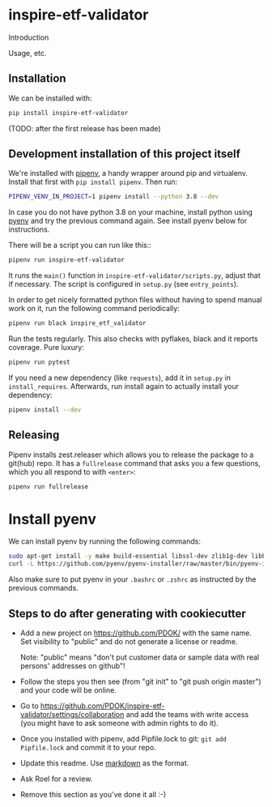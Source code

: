 # inspire-etf-validator
Introduction

Usage, etc.


## Installation

We can be installed with:

```bash
pip install inspire-etf-validator
```


(TODO: after the first release has been made)


## Development installation of this project itself

We're installed with [pipenv](https://docs.pipenv.org/), a handy wrapper
around pip and virtualenv. Install that first with `pip install pipenv`. Then run:

```bash
PIPENV_VENV_IN_PROJECT=1 pipenv install --python 3.8 --dev
```

In case you do not have python 3.8 on your machine, install python using 
[pyenv](https://github.com/pyenv/pyenv) and try the previous command again.
See install pyenv below for instructions. 

There will be a script you can run like this::

```bash
pipenv run inspire-etf-validator
```

It runs the `main()` function in `inspire-etf-validator/scripts.py`,
adjust that if necessary. The script is configured in `setup.py` (see
`entry_points`).

In order to get nicely formatted python files without having to spend manual
work on it, run the following command periodically:

```bash
pipenv run black inspire_etf_validator
```

Run the tests regularly. This also checks with pyflakes, black and it reports
coverage. Pure luxury:

```bash
pipenv run pytest
```

If you need a new dependency (like `requests`), add it in `setup.py` in
`install_requires`. Afterwards, run install again to actually install your
dependency:

```bash
pipenv install --dev
```

## Releasing 
Pipenv installs zest.releaser which allows you to release the package to a git(hub) repo. It has a 
`fullrelease` command that asks you a few questions, which you all respond to with `<enter>`:

```bash
pipenv run fullrelease
```
# Install pyenv
We can install pyenv by running the following commands: 

```bash
sudo apt-get install -y make build-essential libssl-dev zlib1g-dev libbz2-dev libreadline-dev libsqlite3-dev wget curl llvm libncurses5-dev libncursesw5-dev xz-utils tk-dev libffi-dev liblzma-dev
curl -L https://github.com/pyenv/pyenv-installer/raw/master/bin/pyenv-installer | bash
```

Also make sure to put pyenv in your `.bashrc` or `.zshrc` as instructed by the previous commands. 


## Steps to do after generating with cookiecutter

- Add a new project on https://github.com/PDOK/ with the same name. Set
  visibility to "public" and do not generate a license or readme.

  Note: "public" means "don't put customer data or sample data with real
  persons' addresses on github"!

- Follow the steps you then see (from "git init" to "git push origin master")
  and your code will be online.

- Go to
  https://github.com/PDOK/inspire-etf-validator/settings/collaboration
  and add the teams with write access (you might have to ask someone with
  admin rights to do it).

- Once you installed with pipenv, add Pipfile.lock to git: `git add Pipfile.lock` and commit it to your repo. 

- Update this readme. Use [markdown](https://commonmark.org/) as the format.

- Ask Roel for a review.

- Remove this section as you've done it all :-)
